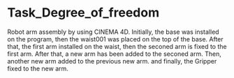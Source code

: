 # Task_Degree_of_freedom
Robot arm assembly by using CINEMA 4D. Initially, the base was installed on the program, then the waist001 was placed on the top of the base. After that, the first arm installed on the waist, then the seconed arm is fixed to the first arm. After that, a new arm has been added to the seconed arm. Then, another new arm added to the previous new arm. and finally, the Gripper fixed to the new arm.
